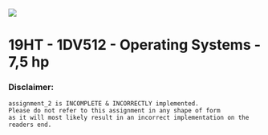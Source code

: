 ##### ![](https://mymoodle.lnu.se/pluginfile.php/1/theme_essential/logo/1573077602/lnu-logo.png)
# 19HT - 1DV512 - Operating Systems - 7,5 hp

### Disclaimer:
```
assignment_2 is INCOMPLETE & INCORRECTLY implemented.
Please do not refer to this assignment in any shape of form 
as it will most likely result in an incorrect implementation on the readers end.
```
